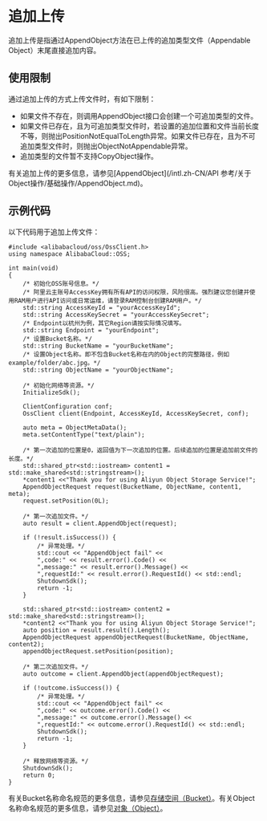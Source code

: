 # 追加上传

追加上传是指通过AppendObject方法在已上传的追加类型文件（Appendable Object）末尾直接追加内容。

## 使用限制

通过追加上传的方式上传文件时，有如下限制：

-   如果文件不存在，则调用AppendObject接口会创建一个可追加类型的文件。
-   如果文件已存在，且为可追加类型文件时，若设置的追加位置和文件当前长度不等，则抛出PositionNotEqualToLength异常。如果文件已存在，且为不可追加类型文件时，则抛出ObjectNotAppendable异常。
-   追加类型的文件暂不支持CopyObject操作。

有关追加上传的更多信息，请参见[AppendObject](/intl.zh-CN/API 参考/关于Object操作/基础操作/AppendObject.md)。

## 示例代码

以下代码用于追加上传文件：

```
#include <alibabacloud/oss/OssClient.h>
using namespace AlibabaCloud::OSS;

int main(void)
{
    /* 初始化OSS账号信息。*/
    /* 阿里云主账号AccessKey拥有所有API的访问权限，风险很高。强烈建议您创建并使用RAM用户进行API访问或日常运维，请登录RAM控制台创建RAM用户。*/
    std::string AccessKeyId = "yourAccessKeyId";
    std::string AccessKeySecret = "yourAccessKeySecret";
    /* Endpoint以杭州为例，其它Region请按实际情况填写。
    std::string Endpoint = "yourEndpoint";
    /* 设置Bucket名称。*/
    std::string BucketName = "yourBucketName";
    /* 设置Object名称。即不包含Bucket名称在内的Object的完整路径，例如example/folder/abc.jpg。*/
    std::string ObjectName = "yourObjectName";

    /* 初始化网络等资源。*/
    InitializeSdk();

    ClientConfiguration conf;
    OssClient client(Endpoint, AccessKeyId, AccessKeySecret, conf);

    auto meta = ObjectMetaData();
    meta.setContentType("text/plain");

    /* 第一次追加的位置是0，返回值为下一次追加的位置。后续追加的位置是追加前文件的长度。*/
    std::shared_ptr<std::iostream> content1 = std::make_shared<std::stringstream>();
    *content1 <<"Thank you for using Aliyun Object Storage Service!";
    AppendObjectRequest request(BucketName, ObjectName, content1, meta);
    request.setPosition(0L);

    /* 第一次追加文件。*/
    auto result = client.AppendObject(request);

    if (!result.isSuccess()) {
        /* 异常处理。*/
        std::cout << "AppendObject fail" <<
        ",code:" << result.error().Code() <<
        ",message:" << result.error().Message() <<
        ",requestId:" << result.error().RequestId() << std::endl;
        ShutdownSdk();
        return -1;
    }

    std::shared_ptr<std::iostream> content2 = std::make_shared<std::stringstream>();
    *content2 <<"Thank you for using Aliyun Object Storage Service!";
    auto position = result.result().Length();
    AppendObjectRequest appendObjectRequest(BucketName, ObjectName, content2);
    appendObjectRequest.setPosition(position);

    /* 第二次追加文件。*/
    auto outcome = client.AppendObject(appendObjectRequest);

    if (!outcome.isSuccess()) {
        /* 异常处理。*/
        std::cout << "AppendObject fail" <<
        ",code:" << outcome.error().Code() <<
        ",message:" << outcome.error().Message() <<
        ",requestId:" << outcome.error().RequestId() << std::endl;
        ShutdownSdk();
        return -1;
    }

    /* 释放网络等资源。*/
    ShutdownSdk();
    return 0;
}
```

有关Bucket名称命名规范的更多信息，请参见[存储空间（Bucket）](/intl.zh-CN/开发指南/基本概念.md)。有关Object名称命名规范的更多信息，请参见[对象（Object）](/intl.zh-CN/开发指南/基本概念.md)。

